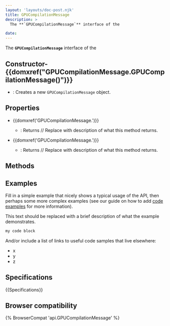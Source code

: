 ```yaml
---
layout: 'layouts/doc-post.njk'
title: GPUCompilationMessage
description: >
  The **`GPUCompilationMessage`** interface of the  

date: 
---
```


The **`GPUCompilationMessage`** interface of the  





 ## Constructor- {{domxref("GPUCompilationMessage.GPUCompilationMessage()")}}
  - : Creates a new `GPUCompilationMessage` object.



## Properties

- {{domxref('GPUCompilationMessage.')}}
  - : Returns // Replace with description of what this method returns.

- {{domxref('GPUCompilationMessage.')}}
  - : Returns // Replace with description of what this method returns.

## Methods



## Examples

Fill in a simple example that nicely shows a typical usage of the API, then perhaps some more complex examples (see our guide on how to add [code examples](/en-US/docs/MDN/Contribute/Structures/Code_examples) for more information).

This text should be replaced with a brief description of what the example demonstrates.

```js
my code block
```

And/or include a list of links to useful code samples that live elsewhere:

*   x
*   y
*   z

## Specifications

{{Specifications}}

## Browser compatibility

{% BrowserCompat 'api.GPUCompilationMessage' %}

